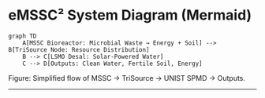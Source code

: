 # eMSSC² System Diagram (Mermaid)

```mermaid
graph TD
    A[MSSC Bioreactor: Microbial Waste → Energy + Soil] --> B[TriSource Node: Resource Distribution]
    B --> C[LSMO Desal: Solar-Powered Water]
    C --> D[Outputs: Clean Water, Fertile Soil, Energy]
```

Figure: Simplified flow of MSSC → TriSource → UNIST SPMD → Outputs.

---
